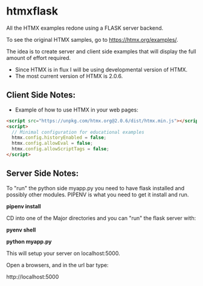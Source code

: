 # htmxflask
All the HTMX examples redone using a FLASK server backend.  

To see the original HTMX samples, go to 
https://htmx.org/examples/. 

The idea is to create server and client side examples 
that will display the full amount of effort required.

* Since HTMX is in flux I will be using developmental version of HTMX.  
* The most current version of HTMX is 2.0.6.

## Client Side Notes:

* Example of how to use HTMX in your web pages:

```html
<script src="https://unpkg.com/htmx.org@2.0.6/dist/htmx.min.js"></script>
<script>
  // Minimal configuration for educational examples
  htmx.config.historyEnabled = false;
  htmx.config.allowEval = false;
  htmx.config.allowScriptTags = false;
</script>
```
 
 ## Server Side Notes:
 
 To "run" the python side myapp.py you need to have flask installed and possibly other
 modules. PIPENV is what you need to get it install and run.
 
 **pipenv install**
 
CD into one of the Major directories and you can "run" the flask server with:

**pyenv shell**

**python myapp.py**

This will setup your server on localhost:5000.  

Open a browsers, and in the url bar type:

http://localhost:5000 


 
 
